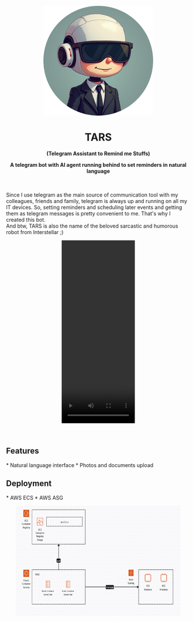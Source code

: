 

<!-- ![TARS Avatar](assets/TARS.png) -->
<p align="center"><img src="assets/TARS.png" width="300" height="300"></p>

<h1 align="center">
TARS
</h1>
<p align="center"><strong>(Telegram Assistant to Remind me Stuffs)</strong></p>
<p align="center"><strong>A telegram bot with AI agent running behind to set reminders in natural language</strong></p>
<br>
<br>
Since I use telegram as the main source of communication tool with my colleagues, friends and family, telegram is always up and running on all my IT devices. So, setting reminders and scheduling later events and getting them as telegram messages is pretty convenient to me. That's why I created this bot.
<br>
And btw, TARS is also the name of the beloved sarcastic and humorous robot from Interstellar ;)
<br>
<p align="center"><video width="200" height="500" src="https://github.com/user-attachments/assets/295eecd9-cca0-45c6-8d59-44a67b49de65" controls></video></p>

<br>

<h2>Features</h2>
* Natural language interface
* Photos and documents upload

<br>

<h2>Deployment</h2>
* AWS ECS
* AWS ASG
<p align="center"><img src="assets/aws.png" width="450" height="300"></p>
